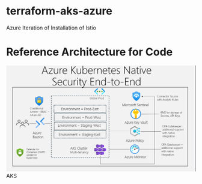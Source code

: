 # terraform-aks-azure
Azure Iteration of Installation of Istio

<h1> Reference Architecture for Code</h1>
<img src=/aks.png> AKS </img>
